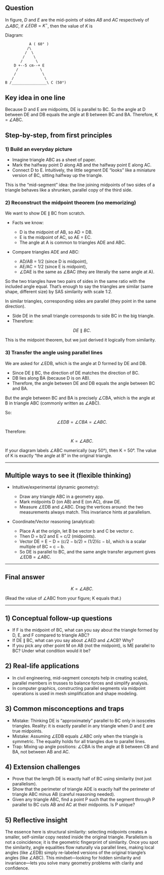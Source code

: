 ## Question

In figure, $D$ and $E$ are the mid-points of sides $A B$ and $A C$ respectively of $\triangle A B C$, if $\angle E D B=K^{\circ}$, then the value of $K$ is

Diagram:
```
           A ( 60° )
          /\
         /  \
        /    \
       /      \
    D +--5 cm--+ E
     /          \
    /            \
   /              \
B /________________\ C (50°)
```

## Key idea in one line
Because D and E are midpoints, DE is parallel to BC. So the angle at D between DE and DB equals the angle at B between BC and BA. Therefore, K = ∠ABC.

## Step-by-step, from first principles

### 1) Build an everyday picture
- Imagine triangle ABC as a sheet of paper.
- Mark the halfway point D along AB and the halfway point E along AC.
- Connect D to E. Intuitively, the little segment DE “looks” like a miniature version of BC, sitting halfway up the triangle.

This is the “mid-segment” idea: the line joining midpoints of two sides of a triangle behaves like a shrunken, parallel copy of the third side.

### 2) Reconstruct the midpoint theorem (no memorizing)
We want to show DE ∥ BC from scratch.

- Facts we know:
  - D is the midpoint of AB, so AD = DB.
  - E is the midpoint of AC, so AE = EC.
  - The angle at A is common to triangles ADE and ABC.

- Compare triangles ADE and ABC:
  - AD/AB = 1/2 (since D is midpoint),
  - AE/AC = 1/2 (since E is midpoint),
  - ∠DAE is the same as ∠BAC (they are literally the same angle at A).

So the two triangles have two pairs of sides in the same ratio with the included angle equal. That’s enough to say the triangles are similar (same shape, different size) by SAS similarity with scale 1:2.

In similar triangles, corresponding sides are parallel (they point in the same direction).
- Side DE in the small triangle corresponds to side BC in the big triangle.
- Therefore:
```math
DE \parallel BC.
```

This is the midpoint theorem, but we just derived it logically from similarity.

### 3) Transfer the angle using parallel lines
We are asked for ∠EDB, which is the angle at D formed by DE and DB.

- Since DE ∥ BC, the direction of DE matches the direction of BC.
- DB lies along BA (because D is on AB).
- Therefore, the angle between DE and DB equals the angle between BC and BA.

But the angle between BC and BA is precisely ∠CBA, which is the angle at B in triangle ABC (commonly written as ∠ABC).

So:
```math
\angle EDB = \angle CBA = \angle ABC.
```

Therefore:
```math
K = \angle ABC.
```

If your diagram labels ∠ABC numerically (say 50°), then K = 50°. The value of K is exactly “the angle at B” in the original triangle.

---

## Multiple ways to see it (flexible thinking)

- Intuitive/experimental (dynamic geometry):
  - Draw any triangle ABC in a geometry app.
  - Mark midpoints D (on AB) and E (on AC), draw DE.
  - Measure ∠EDB and ∠ABC. Drag the vertices around: the two measurements always match. This invariance hints at parallelism.

- Coordinate/Vector reasoning (analytical):
  - Place A at the origin, let B be vector b and C be vector c.
  - Then D = b/2 and E = c/2 (midpoints).
  - Vector DE = E − D = (c/2 − b/2) = (1/2)(c − b), which is a scalar multiple of BC = c − b.
  - So DE is parallel to BC, and the same angle transfer argument gives ∠EDB = ∠ABC.

---

## Final answer
```math
K = \angle ABC.
```
(Read the value of ∠ABC from your figure; K equals that.)

---

## 1) Conceptual follow-up questions
- If F is the midpoint of BC, what can you say about the triangle formed by D, E, and F compared to triangle ABC?
- If DE ∥ BC, what can you say about ∠AED and ∠ACB? Why?
- If you pick any other point M on AB (not the midpoint), is ME parallel to BC? Under what condition would it be?

## 2) Real-life applications
- In civil engineering, mid-segment concepts help in creating scaled, parallel members in trusses to balance forces and simplify analysis.
- In computer graphics, constructing parallel segments via midpoint operations is used in mesh simplification and shape modeling.

## 3) Common misconceptions and traps
- Mistake: Thinking DE is “approximately” parallel to BC only in isosceles triangles. Reality: it is exactly parallel in any triangle when D and E are true midpoints.
- Mistake: Assuming ∠EDB equals ∠ABC only when the triangle is symmetric. The equality holds for all triangles due to parallel lines.
- Trap: Mixing up angle positions: ∠CBA is the angle at B between CB and BA, not between AB and AC.

## 4) Extension challenges
- Prove that the length DE is exactly half of BC using similarity (not just parallelism).
- Show that the perimeter of triangle ADE is exactly half the perimeter of triangle ABC minus AB (careful reasoning needed).
- Given any triangle ABC, find a point P such that the segment through P parallel to BC cuts AB and AC at their midpoints. Is P unique?

## 5) Reflective insight
The essence here is structural similarity: selecting midpoints creates a smaller, self-similar copy nested inside the original triangle. Parallelism is not a coincidence; it is the geometric fingerprint of similarity. Once you spot the similarity, angle equalities flow naturally via parallel lines, making local angles (like ∠EDB) simply re-labeled versions of the original triangle’s angles (like ∠ABC). This mindset—looking for hidden similarity and invariance—lets you solve many geometry problems with clarity and confidence.